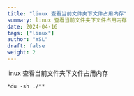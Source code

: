 ```yaml
---
title: "linux 查看当前文件夹下文件占用内存"
summary: linux 查看当前文件夹下文件占用内存
date: 2024-04-16
tags: ["linux"]
author: "YSL"
draft: false
weight: 2
---
```

linux 查看当前文件夹下文件占用内存
```
*du -sh ./**
```


